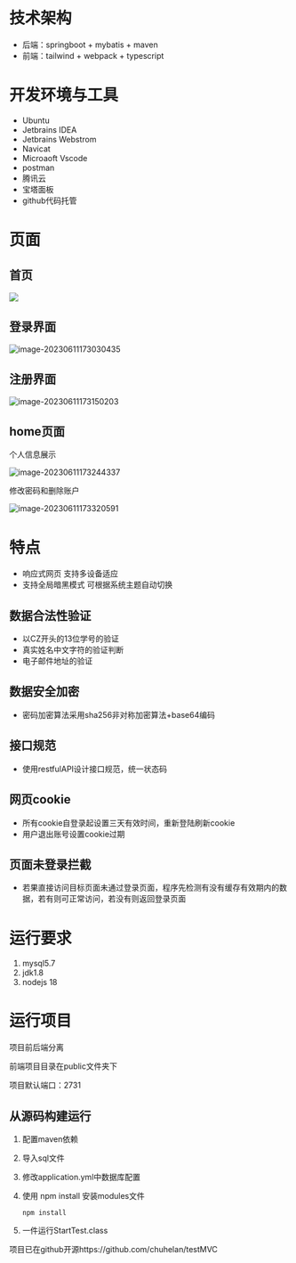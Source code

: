 # 技术架构

- 后端：springboot + mybatis + maven
- 前端：tailwind + webpack + typescript

# 开发环境与工具

- Ubuntu
- Jetbrains IDEA
- Jetbrains Webstrom
- Navicat
- Microaoft Vscode
- postman
- 腾讯云
- 宝塔面板
- github代码托管

# 页面

## 首页

![](https://image.chuhelan.com/i/2023/06/11/6485940134e64.png)

## 登录界面

![image-20230611173030435](https://image.chuhelan.com/i/2023/06/11/6485943a6cac1.png)

## 注册界面

![image-20230611173150203](https://image.chuhelan.com/i/2023/06/11/648594880871f.png)

## home页面

个人信息展示

![image-20230611173244337](https://image.chuhelan.com/i/2023/06/11/648594be5c33d.png)

修改密码和删除账户

![image-20230611173320591](https://image.chuhelan.com/i/2023/06/11/648594e2782a8.png)

# 特点

- 响应式网页 支持多设备适应
- 支持全局暗黑模式 可根据系统主题自动切换



## 数据合法性验证

- 以CZ开头的13位学号的验证
- 真实姓名中文字符的验证判断
- 电子邮件地址的验证



## 数据安全加密

- 密码加密算法采用sha256非对称加密算法+base64编码



## 接口规范

- 使用restfulAPI设计接口规范，统一状态码



## 网页cookie

- 所有cookie自登录起设置三天有效时间，重新登陆刷新cookie
- 用户退出账号设置cookie过期



## 页面未登录拦截

- 若果直接访问目标页面未通过登录页面，程序先检测有没有缓存有效期内的数据，若有则可正常访问，若没有则返回登录页面



# 运行要求

1. mysql5.7
2. jdk1.8
3. nodejs 18



# 运行项目

项目前后端分离

前端项目目录在public文件夹下

项目默认端口：2731



## 从源码构建运行

1. 配置maven依赖

2. 导入sql文件

3. 修改application.yml中数据库配置

4. 使用 npm install 安装modules文件

   ```shell
   npm install
   ```

5. 一件运行StartTest.class



项目已在github开源https://github.com/chuhelan/testMVC
